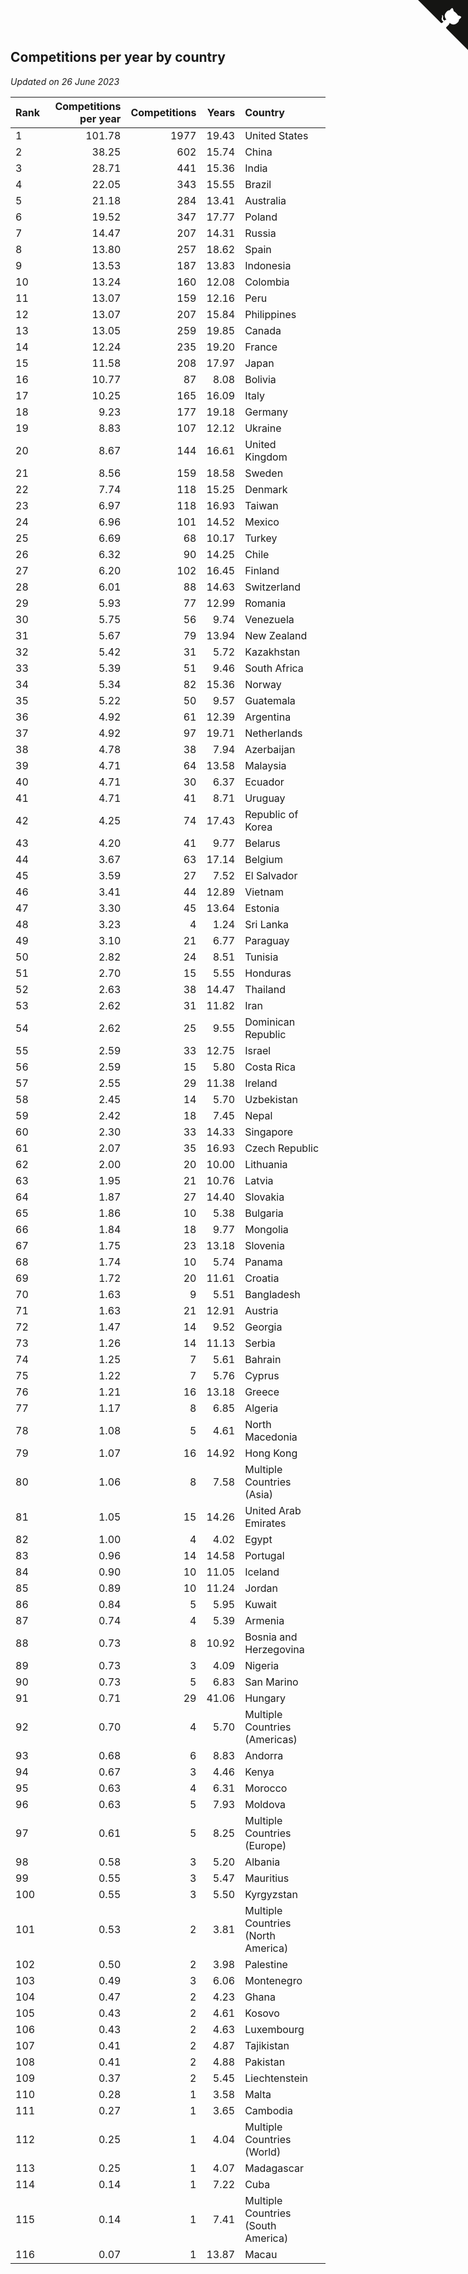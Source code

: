 ## Competitions per year by country

*Updated on 26 June 2023*

| Rank | Competitions per year | Competitions | Years | Country |
| :--- | ---: | ---: | ---: | :--- |
| 1 | 101.78 | 1977 | 19.43 | United States |
| 2 | 38.25 | 602 | 15.74 | China |
| 3 | 28.71 | 441 | 15.36 | India |
| 4 | 22.05 | 343 | 15.55 | Brazil |
| 5 | 21.18 | 284 | 13.41 | Australia |
| 6 | 19.52 | 347 | 17.77 | Poland |
| 7 | 14.47 | 207 | 14.31 | Russia |
| 8 | 13.80 | 257 | 18.62 | Spain |
| 9 | 13.53 | 187 | 13.83 | Indonesia |
| 10 | 13.24 | 160 | 12.08 | Colombia |
| 11 | 13.07 | 159 | 12.16 | Peru |
| 12 | 13.07 | 207 | 15.84 | Philippines |
| 13 | 13.05 | 259 | 19.85 | Canada |
| 14 | 12.24 | 235 | 19.20 | France |
| 15 | 11.58 | 208 | 17.97 | Japan |
| 16 | 10.77 | 87 | 8.08 | Bolivia |
| 17 | 10.25 | 165 | 16.09 | Italy |
| 18 | 9.23 | 177 | 19.18 | Germany |
| 19 | 8.83 | 107 | 12.12 | Ukraine |
| 20 | 8.67 | 144 | 16.61 | United Kingdom |
| 21 | 8.56 | 159 | 18.58 | Sweden |
| 22 | 7.74 | 118 | 15.25 | Denmark |
| 23 | 6.97 | 118 | 16.93 | Taiwan |
| 24 | 6.96 | 101 | 14.52 | Mexico |
| 25 | 6.69 | 68 | 10.17 | Turkey |
| 26 | 6.32 | 90 | 14.25 | Chile |
| 27 | 6.20 | 102 | 16.45 | Finland |
| 28 | 6.01 | 88 | 14.63 | Switzerland |
| 29 | 5.93 | 77 | 12.99 | Romania |
| 30 | 5.75 | 56 | 9.74 | Venezuela |
| 31 | 5.67 | 79 | 13.94 | New Zealand |
| 32 | 5.42 | 31 | 5.72 | Kazakhstan |
| 33 | 5.39 | 51 | 9.46 | South Africa |
| 34 | 5.34 | 82 | 15.36 | Norway |
| 35 | 5.22 | 50 | 9.57 | Guatemala |
| 36 | 4.92 | 61 | 12.39 | Argentina |
| 37 | 4.92 | 97 | 19.71 | Netherlands |
| 38 | 4.78 | 38 | 7.94 | Azerbaijan |
| 39 | 4.71 | 64 | 13.58 | Malaysia |
| 40 | 4.71 | 30 | 6.37 | Ecuador |
| 41 | 4.71 | 41 | 8.71 | Uruguay |
| 42 | 4.25 | 74 | 17.43 | Republic of Korea |
| 43 | 4.20 | 41 | 9.77 | Belarus |
| 44 | 3.67 | 63 | 17.14 | Belgium |
| 45 | 3.59 | 27 | 7.52 | El Salvador |
| 46 | 3.41 | 44 | 12.89 | Vietnam |
| 47 | 3.30 | 45 | 13.64 | Estonia |
| 48 | 3.23 | 4 | 1.24 | Sri Lanka |
| 49 | 3.10 | 21 | 6.77 | Paraguay |
| 50 | 2.82 | 24 | 8.51 | Tunisia |
| 51 | 2.70 | 15 | 5.55 | Honduras |
| 52 | 2.63 | 38 | 14.47 | Thailand |
| 53 | 2.62 | 31 | 11.82 | Iran |
| 54 | 2.62 | 25 | 9.55 | Dominican Republic |
| 55 | 2.59 | 33 | 12.75 | Israel |
| 56 | 2.59 | 15 | 5.80 | Costa Rica |
| 57 | 2.55 | 29 | 11.38 | Ireland |
| 58 | 2.45 | 14 | 5.70 | Uzbekistan |
| 59 | 2.42 | 18 | 7.45 | Nepal |
| 60 | 2.30 | 33 | 14.33 | Singapore |
| 61 | 2.07 | 35 | 16.93 | Czech Republic |
| 62 | 2.00 | 20 | 10.00 | Lithuania |
| 63 | 1.95 | 21 | 10.76 | Latvia |
| 64 | 1.87 | 27 | 14.40 | Slovakia |
| 65 | 1.86 | 10 | 5.38 | Bulgaria |
| 66 | 1.84 | 18 | 9.77 | Mongolia |
| 67 | 1.75 | 23 | 13.18 | Slovenia |
| 68 | 1.74 | 10 | 5.74 | Panama |
| 69 | 1.72 | 20 | 11.61 | Croatia |
| 70 | 1.63 | 9 | 5.51 | Bangladesh |
| 71 | 1.63 | 21 | 12.91 | Austria |
| 72 | 1.47 | 14 | 9.52 | Georgia |
| 73 | 1.26 | 14 | 11.13 | Serbia |
| 74 | 1.25 | 7 | 5.61 | Bahrain |
| 75 | 1.22 | 7 | 5.76 | Cyprus |
| 76 | 1.21 | 16 | 13.18 | Greece |
| 77 | 1.17 | 8 | 6.85 | Algeria |
| 78 | 1.08 | 5 | 4.61 | North Macedonia |
| 79 | 1.07 | 16 | 14.92 | Hong Kong |
| 80 | 1.06 | 8 | 7.58 | Multiple Countries (Asia) |
| 81 | 1.05 | 15 | 14.26 | United Arab Emirates |
| 82 | 1.00 | 4 | 4.02 | Egypt |
| 83 | 0.96 | 14 | 14.58 | Portugal |
| 84 | 0.90 | 10 | 11.05 | Iceland |
| 85 | 0.89 | 10 | 11.24 | Jordan |
| 86 | 0.84 | 5 | 5.95 | Kuwait |
| 87 | 0.74 | 4 | 5.39 | Armenia |
| 88 | 0.73 | 8 | 10.92 | Bosnia and Herzegovina |
| 89 | 0.73 | 3 | 4.09 | Nigeria |
| 90 | 0.73 | 5 | 6.83 | San Marino |
| 91 | 0.71 | 29 | 41.06 | Hungary |
| 92 | 0.70 | 4 | 5.70 | Multiple Countries (Americas) |
| 93 | 0.68 | 6 | 8.83 | Andorra |
| 94 | 0.67 | 3 | 4.46 | Kenya |
| 95 | 0.63 | 4 | 6.31 | Morocco |
| 96 | 0.63 | 5 | 7.93 | Moldova |
| 97 | 0.61 | 5 | 8.25 | Multiple Countries (Europe) |
| 98 | 0.58 | 3 | 5.20 | Albania |
| 99 | 0.55 | 3 | 5.47 | Mauritius |
| 100 | 0.55 | 3 | 5.50 | Kyrgyzstan |
| 101 | 0.53 | 2 | 3.81 | Multiple Countries (North America) |
| 102 | 0.50 | 2 | 3.98 | Palestine |
| 103 | 0.49 | 3 | 6.06 | Montenegro |
| 104 | 0.47 | 2 | 4.23 | Ghana |
| 105 | 0.43 | 2 | 4.61 | Kosovo |
| 106 | 0.43 | 2 | 4.63 | Luxembourg |
| 107 | 0.41 | 2 | 4.87 | Tajikistan |
| 108 | 0.41 | 2 | 4.88 | Pakistan |
| 109 | 0.37 | 2 | 5.45 | Liechtenstein |
| 110 | 0.28 | 1 | 3.58 | Malta |
| 111 | 0.27 | 1 | 3.65 | Cambodia |
| 112 | 0.25 | 1 | 4.04 | Multiple Countries (World) |
| 113 | 0.25 | 1 | 4.07 | Madagascar |
| 114 | 0.14 | 1 | 7.22 | Cuba |
| 115 | 0.14 | 1 | 7.41 | Multiple Countries (South America) |
| 116 | 0.07 | 1 | 13.87 | Macau |


<a href="https://github.com/JustinTimeCuber/wca_statistics" class="github-corner" aria-label="View source on Github"><svg width="80" height="80" viewBox="0 0 250 250" style="fill:#151513; color:#fff; position: absolute; top: 0; border: 0; right: 0;" aria-hidden="true"><path d="M0,0 L115,115 L130,115 L142,142 L250,250 L250,0 Z"></path><path d="M128.3,109.0 C113.8,99.7 119.0,89.6 119.0,89.6 C122.0,82.7 120.5,78.6 120.5,78.6 C119.2,72.0 123.4,76.3 123.4,76.3 C127.3,80.9 125.5,87.3 125.5,87.3 C122.9,97.6 130.6,101.9 134.4,103.2" fill="currentColor" style="transform-origin: 130px 106px;" class="octo-arm"></path><path d="M115.0,115.0 C114.9,115.1 118.7,116.5 119.8,115.4 L133.7,101.6 C136.9,99.2 139.9,98.4 142.2,98.6 C133.8,88.0 127.5,74.4 143.8,58.0 C148.5,53.4 154.0,51.2 159.7,51.0 C160.3,49.4 163.2,43.6 171.4,40.1 C171.4,40.1 176.1,42.5 178.8,56.2 C183.1,58.6 187.2,61.8 190.9,65.4 C194.5,69.0 197.7,73.2 200.1,77.6 C213.8,80.2 216.3,84.9 216.3,84.9 C212.7,93.1 206.9,96.0 205.4,96.6 C205.1,102.4 203.0,107.8 198.3,112.5 C181.9,128.9 168.3,122.5 157.7,114.1 C157.9,116.9 156.7,120.9 152.7,124.9 L141.0,136.5 C139.8,137.7 141.6,141.9 141.8,141.8 Z" fill="currentColor" class="octo-body"></path></svg></a><style>.github-corner:hover .octo-arm{animation:octocat-wave 560ms ease-in-out}@keyframes octocat-wave{0%,100%{transform:rotate(0)}20%,60%{transform:rotate(-25deg)}40%,80%{transform:rotate(10deg)}}@media (max-width:500px){.github-corner:hover .octo-arm{animation:none}.github-corner .octo-arm{animation:octocat-wave 560ms ease-in-out}}</style>
